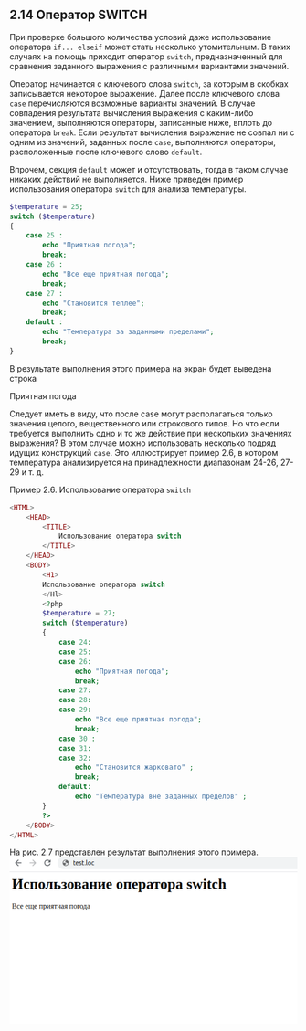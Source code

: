 ## 2.14 Оператор SWITCH  
При проверке большого количества условий даже использование оператора
`if... elseif` может стать несколько утомительным. В таких случаях на 
помощь приходит оператор `switch`, предназначенный для сравнения заданного  выражения с различными вариантами значений.  

Оператор начинается с ключевого слова `switch`, за которым в скобках 
записывается некоторое выражение. Далее после ключевого слова `case` 
перечисляются возможные варианты значений. В случае совпадения  результата вычисления выражения с каким-либо значением, выполняются операторы, записанные ниже, вплоть до оператора `break`. Если результат вычисления выражение не совпал ни с одним из значений, заданных после `case`, выполняются операторы, расположенные после ключевого слово `default`.  

 Впрочем, секция `default` может и отсутствовать, тогда в таком случае никаких действий не выполняется. Ниже приведен пример использования оператора `switch` для анализа температуры.
```php  
$temperature = 25;
switch ($temperature)
{
    case 25 :
        echo "Приятная погода";
        break;
    case 26 :
        echo "Все еще приятная погода";
        break;
    case 27 :
        echo "Становится теплее";
        break;
    default :
        echo "Температура за заданными пределами";
        break;
}
```  
В результате выполнения этого примера на экран будет выведена строка  

Приятная погода  

Следует иметь в виду, что после case могут располагаться только значения целого, вещественного или строкового типов.
Но что если требуется выполнить одно и то же действие при нескольких 
значениях выражения? В этом случае можно использовать несколько подряд идущих конструкций `case`. Это иллюстрирует пример 2.6, в котором температура анализируется на принадлежности диапазонам 24-26, 27-29 и т. д.  

 Пример 2.6. Использование оператора `switch` 
```php 
<HTML>
    <HEAD>
        <TITLE>
            Использование оператора switch
        </TITLE>
    </HEAD>
    <BODY>
        <H1>
        Использование оператора switch
        </Hl>
        <?php
        $temperature = 27;
        switch ($temperature)
        {
            case 24:
            case 25:
            case 26:
                echo "Приятная погода";
                break;
            case 27:
            case 28:
            case 29:
                echo "Все еще приятная погода";
                break;
            case 30 :
            case 31:
            case 32:
                echo "Становится жарковато" ;
                break;
            default:
                echo "Температура вне заданных пределов" ;
        }        
        ?>
    </BODY>
</HTML>
``` 
На рис. 2.7 представлен результат выполнения этого примера.  
![пример условного оператора](images/switch.png)
```